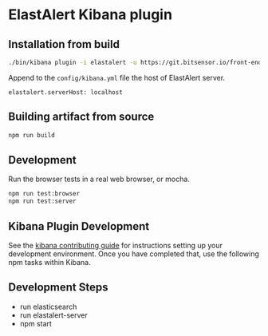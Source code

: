 # ElastAlert Kibana plugin

## Installation from build
```bash
./bin/kibana plugin -i elastalert -u https://git.bitsensor.io/front-end/elastalert-kibana-plugin/builds/5251/artifacts/file/build/elastalert-0.0.6.zip
```

Append to the `config/kibana.yml` file the host of ElastAlert server. 
```
elastalert.serverHost: localhost
```

## Building artifact from source

```bash
npm run build
```

## Development
Run the browser tests in a real web browser, or mocha. 
```bash
npm run test:browser
npm run test:server
```

## Kibana Plugin Development
See the [kibana contributing guide](https://github.com/elastic/kibana/blob/master/CONTRIBUTING.md) for instructions setting up your development environment. Once you have completed that, use the following npm tasks within Kibana.


## Development Steps

- run elasticsearch
- run elastalert-server
- npm start